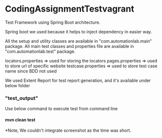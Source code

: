 # CodingAssignmentTestvagrant
Test Framework using Spring Boot architecture.

Spring boot we used because it helps to inject dependency in easier way.

All the setup and utility classes are available in "com.automationlab.main" package.
All main test classes and properties file are available in "com.automationlab.test" package.

locators.properties => used for storing the locators
pages.properties => used to store url of specific website
testcase.properties => used to store test case name since BDD not used

We used Extent Report for test report generation, and it's available under below folder
###                    "test_output"

Use below command to execute test from command line
####                    mvn clean test

*Note, We couldn't integrate screenshot as the time was short.
